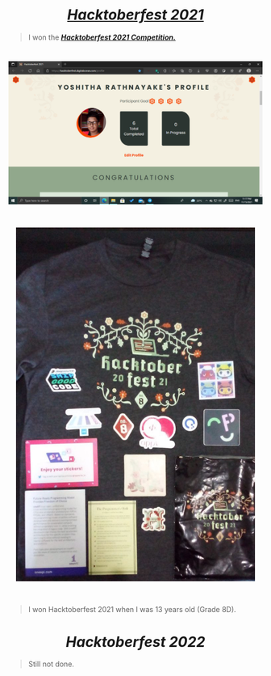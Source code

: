 # <div align="center"><a href="https://hacktoberfest.digitalocean.com/"><b><i>Hacktoberfest 2021</i></b></a></div>

> I won the <a href="https://hacktoberfest.digitalocean.com/"><b><i>Hacktoberfest 2021 Competition.</i></b></a>

#
# <img src="Screenshot (53).png">
# <div align="center"><img src="Hacktoberfest 2021 T-Shirt.jpg" height="700px"></div>
#
> I won Hacktoberfest 2021 when I was 13 years old (Grade 8D).

#
#
# <div align="center"><b><i>Hacktoberfest 2022</i></b></div>

> Still not done.

